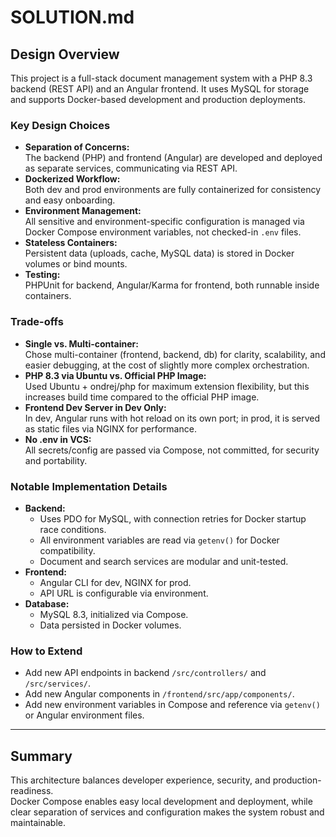 # SOLUTION.md

## Design Overview

This project is a full-stack document management system with a PHP 8.3 backend (REST API) and an Angular frontend. It uses MySQL for storage and supports Docker-based development and production deployments.

### Key Design Choices

- **Separation of Concerns:**  
  The backend (PHP) and frontend (Angular) are developed and deployed as separate services, communicating via REST API.
- **Dockerized Workflow:**  
  Both dev and prod environments are fully containerized for consistency and easy onboarding.
- **Environment Management:**  
  All sensitive and environment-specific configuration is managed via Docker Compose environment variables, not checked-in `.env` files.
- **Stateless Containers:**  
  Persistent data (uploads, cache, MySQL data) is stored in Docker volumes or bind mounts.
- **Testing:**  
  PHPUnit for backend, Angular/Karma for frontend, both runnable inside containers.

### Trade-offs

- **Single vs. Multi-container:**  
  Chose multi-container (frontend, backend, db) for clarity, scalability, and easier debugging, at the cost of slightly more complex orchestration.
- **PHP 8.3 via Ubuntu vs. Official PHP Image:**  
  Used Ubuntu + ondrej/php for maximum extension flexibility, but this increases build time compared to the official PHP image.
- **Frontend Dev Server in Dev Only:**  
  In dev, Angular runs with hot reload on its own port; in prod, it is served as static files via NGINX for performance.
- **No .env in VCS:**  
  All secrets/config are passed via Compose, not committed, for security and portability.

### Notable Implementation Details

- **Backend:**  
  - Uses PDO for MySQL, with connection retries for Docker startup race conditions.
  - All environment variables are read via `getenv()` for Docker compatibility.
  - Document and search services are modular and unit-tested.
- **Frontend:**  
  - Angular CLI for dev, NGINX for prod.
  - API URL is configurable via environment.
- **Database:**  
  - MySQL 8.3, initialized via Compose.
  - Data persisted in Docker volumes.

### How to Extend

- Add new API endpoints in backend `/src/controllers/` and `/src/services/`.
- Add new Angular components in `/frontend/src/app/components/`.
- Add new environment variables in Compose and reference via `getenv()` or Angular environment files.

---

## Summary

This architecture balances developer experience, security, and production-readiness.  
Docker Compose enables easy local development and deployment, while clear separation of services and configuration makes the system robust and maintainable.

